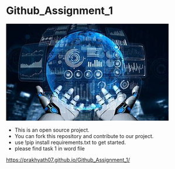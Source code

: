 # Github_Assignment_1
![](Images/image.jfif)

- This is an open source project. 
- You can fork this repository and contribute to our project.
- use !pip install requirements.txt to get started. 
- please find task 1 in word file

https://prakhyath07.github.io/Github_Assignment_1/
